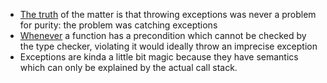 - [The truth](https://www.tweag.io/blog/2020-04-16-exceptions-in-haskell/#fnref-2) of the matter is that throwing exceptions was never a problem for purity: the problem was catching exceptions
- [Whenever](https://www.tweag.io/blog/2020-04-16-exceptions-in-haskell/#fnref-2) a function has a precondition which cannot be checked by the type checker, violating it would ideally throw an imprecise exception
- Exceptions are kinda a little bit magic because they have semantics which can only be explained by the actual call stack.
